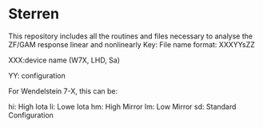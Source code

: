 # Sterren
This repository includes all the routines and files necessary to analyse the ZF/GAM response linear and nonlinearly
Key:
File name format: XXXYYsZZ

XXX:device name (W7X, LHD, Sa)

YY: configuration

For Wendelstein 7-X, this can be:

hi: High Iota
li: Lowe Iota
hm: High Mirror
lm: Low Mirror
sd: Standard Configuration
